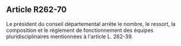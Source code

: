 ## Article R262-70

Le président du conseil départemental arrête le nombre, le ressort, la composition et le règlement de
fonctionnement des équipes pluridisciplinaires mentionnées à l'article L. 262-39.

